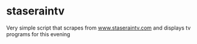 # staseraintv
Very simple script that scrapes from www.staseraintv.com and displays tv programs for this evening
